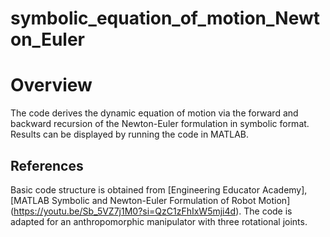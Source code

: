# symbolic_equation_of_motion_Newton_Euler
# Overview
The code derives the dynamic equation of motion via the forward and backward recursion of the Newton-Euler formulation in symbolic format.
Results can be displayed by running the code in MATLAB.
## References
Basic code structure is obtained from [Engineering Educator Academy], [MATLAB Symbolic and Newton-Euler Formulation of Robot Motion] (https://youtu.be/Sb_5VZ7j1M0?si=QzC1zFhIxW5mji4d).
The code is adapted for an anthropomorphic manipulator with three rotational joints.
